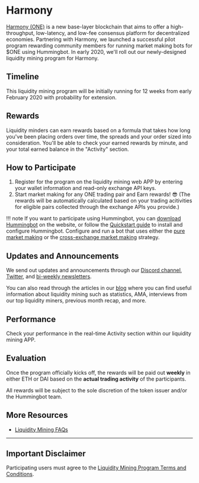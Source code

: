 # Harmony
[Harmony (ONE)](https://harmony.one/) is a new base-layer blockchain that aims to offer a high-throughput, low-latency, and low-fee consensus platform for decentralized economies. Partnering with Harmony, we launched a successful pilot program rewarding community members for running market making bots for $ONE using Hummingbot. In early 2020, we'll roll out our newly-designed liquidity mining program for Harmony.  

## Timeline

This liquidity mining program will be initially running for 12 weeks from early February 2020 with probability for extension. 

## Rewards

Liquidity minders can earn rewards based on a formula that takes how long you've been placing orders over time, the spreads and your order sized into consideration. You'll be able to check your earned rewards by minute, and your total earned balance in the "Activity" section. 

## How to Participate

1. Register for the program on the liquidity mining web APP by entering your wallet information and read-only exchange API keys. 
2. Start market making for any ONE trading pair and Earn rewards! 😎 (The rewards will be automatically calculated based on your trading acitivities for eligible pairs collected through the exchange APIs you provide.)

!!! note
    If you want to participate using Hummingbot, you can [download Hummingbot](https://hummingbot.io/download) on the website, or follow the [Quickstart guide](/quickstart/) to install and configure Hummingbot. Configure and run a bot that uses either the [pure market making](/strategies/pure-market-making) or the [cross-exchange market making](/strategies/cross-exchange-market-making) strategy.

## Updates and Announcements

We send out updates and announcements through our [Discord channel](https://discord.hummingbot.io), [Twitter](https://twitter.com/hummingbot_io), and [bi-weekly newsletters](http://hummingbot.substack.com). 

You can also read through the articles in our [blog](https://hummingbot.io/blog/tag/liquidity-mining#tags) where you can find useful information about liquidity mining such as statistics, AMA, interviews from our top liquidity miners, previous month recap, and more.

## Performance

Check your performance in the real-time Activity section within our liquidity mining APP. 

## Evaluation

Once the program officially kicks off, the rewards will be paid out **weekly** in either ETH or DAI based on the **actual trading activity** of the participants. 

All rewards will be subject to the sole discretion of the token issuer and/or the Hummingbot team.

## More Resources

- [Liquidity Mining FAQs](/liquidity-mining/faq/)

---
## Important Disclaimer

Participating users must agree to the [Liquidity Mining Program Terms and Conditions](https://hummingbot.io/liquidity-mining-policy/).
